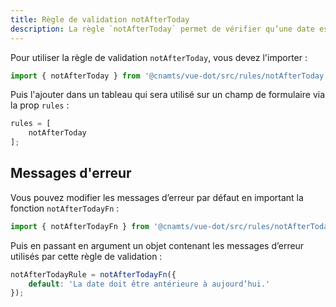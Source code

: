 ```yaml
---
title: Règle de validation notAfterToday
description: La règle `notAfterToday` permet de vérifier qu’une date est avant la date du jour.
---
```


<doc-tabs>

<doc-tab-item label="Utilisation">

Pour utiliser la règle de validation `notAfterToday`, vous devez l'importer :

```ts
import { notAfterToday } from '@cnamts/vue-dot/src/rules/notAfterToday';
```

Puis l'ajouter dans un tableau qui sera utilisé sur un champ de formulaire via la prop `rules` :

```ts
rules = [
	notAfterToday
];
```

## Messages d'erreur

Vous pouvez modifier les messages d’erreur par défaut en important la fonction `notAfterTodayFn` :

```ts
import { notAfterTodayFn } from '@cnamts/vue-dot/src/rules/notAfterTodayFn';
```

Puis en passant en argument un objet contenant les messages d’erreur utilisés par cette règle de validation :

```ts
notAfterTodayRule = notAfterTodayFn({
	default: 'La date doit être antérieure à aujourd’hui.'
});
```

</doc-tab-item>

<doc-tab-item label="API">
<doc-api name="rules/not-after-today"></doc-api>
</doc-tab-item>

</doc-tabs>
